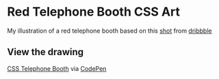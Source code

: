 # Red Telephone Booth CSS Art
My illustration of a red telephone booth based on this [shot](https://dribbble.com/shots/11454238-Telephone-London) from [dribbble](https://dribbble.com/)

## View the drawing
[CSS Telephone Booth](https://codepen.io/tannerdolby/full/JjXYPQL) via [CodePen](https://codepen.io)
